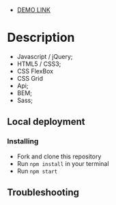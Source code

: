 - [DEMO LINK](https://onlyraydek.github.io/Tradenet_Plus/)

# Description

- Javascript / jQuery;
- HTML5 / CSS3;
- CSS FlexBox
- CSS Grid
- Api;
- BEM;
- Sass;

## Local deployment

### Installing

- Fork and clone this repository
- Run `npm install` in your terminal
- Run `npm start`

## Troubleshooting
